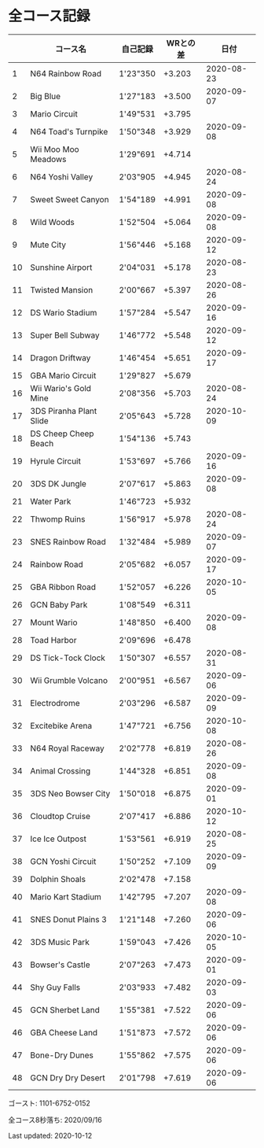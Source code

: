 # 全コース記録

||コース名|自己記録|WRとの差|日付
|--|--|--|--|--|
|1|N64 Rainbow Road|1'23"350|+3.203|2020-08-23|
|2|Big Blue|1'27"183|+3.500|2020-09-07|
|3|Mario Circuit|1'49"531|+3.795||
|4|N64 Toad's Turnpike|1'50"348|+3.929|2020-09-08|
|5|Wii Moo Moo Meadows|1'29"691|+4.714||
|6|N64 Yoshi Valley|2'03"905|+4.945|2020-08-24|
|7|Sweet Sweet Canyon|1'54"189|+4.991|2020-09-08|
|8|Wild Woods|1'52"504|+5.064|2020-09-08|
|9|Mute City|1'56"446|+5.168|2020-09-12|
|10|Sunshine Airport|2'04"031|+5.178|2020-08-23|
|11|Twisted Mansion|2'00"667|+5.397|2020-08-26|
|12|DS Wario Stadium|1'57"284|+5.547|2020-09-16|
|13|Super Bell Subway|1'46"772|+5.548|2020-09-12|
|14|Dragon Driftway|1'46"454|+5.651|2020-09-17|
|15|GBA Mario Circuit|1'29"827|+5.679||
|16|Wii Wario's Gold Mine|2'08"356|+5.703|2020-08-24|
|17|3DS Piranha Plant Slide|2'05"643|+5.728|2020-10-09|
|18|DS Cheep Cheep Beach|1'54"136|+5.743||
|19|Hyrule Circuit|1'53"697|+5.766|2020-09-16|
|20|3DS DK Jungle|2'07"617|+5.863|2020-09-08|
|21|Water Park|1'46"723|+5.932||
|22|Thwomp Ruins|1'56"917|+5.978|2020-08-24|
|23|SNES Rainbow Road|1'32"484|+5.989|2020-09-07|
|24|Rainbow Road|2'05"682|+6.057|2020-09-17|
|25|GBA Ribbon Road|1'52"057|+6.226|2020-10-05|
|26|GCN Baby Park|1'08"549|+6.311||
|27|Mount Wario|1'48"850|+6.400|2020-09-08|
|28|Toad Harbor|2'09"696|+6.478||
|29|DS Tick-Tock Clock|1'50"307|+6.557|2020-08-31|
|30|Wii Grumble Volcano|2'00"951|+6.567|2020-09-06|
|31|Electrodrome|2'03"296|+6.587|2020-09-09|
|32|Excitebike Arena|1'47"721|+6.756|2020-10-08|
|33|N64 Royal Raceway|2'02"778|+6.819|2020-08-26|
|34|Animal Crossing|1'44"328|+6.851|2020-09-08|
|35|3DS Neo Bowser City|1'50"018|+6.875|2020-09-01|
|36|Cloudtop Cruise|2'07"417|+6.886|2020-10-12|
|37|Ice Ice Outpost|1'53"561|+6.919|2020-08-25|
|38|GCN Yoshi Circuit|1'50"252|+7.109|2020-09-09|
|39|Dolphin Shoals|2'02"478|+7.158||
|40|Mario Kart Stadium|1'42"795|+7.207|2020-09-08|
|41|SNES Donut Plains 3|1'21"148|+7.260|2020-09-06|
|42|3DS Music Park|1'59"043|+7.426|2020-10-05|
|43|Bowser's Castle|2'07"263|+7.473|2020-09-01|
|44|Shy Guy Falls|2'03"933|+7.482|2020-09-03|
|45|GCN Sherbet Land|1'55"381|+7.522|2020-09-06|
|46|GBA Cheese Land|1'51"873|+7.572|2020-09-06|
|47|Bone-Dry Dunes|1'55"862|+7.575|2020-09-06|
|48|GCN Dry Dry Desert|2'01"798|+7.619|2020-09-06|

ゴースト: 1101-6752-0152

全コース8秒落ち: 2020/09/16

Last updated: 2020-10-12
